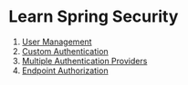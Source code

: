 # Learn Spring Security

1. [User Management](https://github.com/javamultiplex/learn-spring-security/tree/master/1.user-management)
2. [Custom Authentication](https://github.com/javamultiplex/learn-spring-security/tree/master/2.custom-authentication)
3. [Multiple Authentication Providers](https://github.com/javamultiplex/learn-spring-security/tree/master/3.multiple-authentication-providers)
4. [Endpoint Authorization](https://github.com/javamultiplex/learn-spring-security/tree/master/4.endpoint-authorization)
